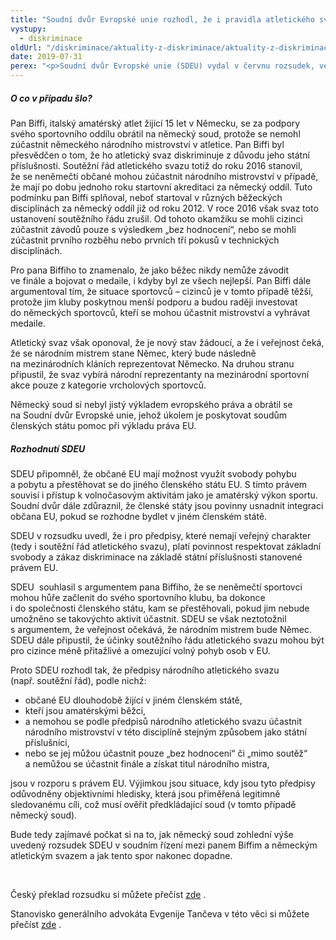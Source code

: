 ```yaml
---
title: "Soudní dvůr Evropské unie rozhodl, že i pravidla atletického svazu mohou být diskriminační."
vystupy:
  - diskriminace
oldUrl: "/diskriminace/aktuality-z-diskriminace/aktuality-z-diskriminace-2019/soudni-dvur-evropske-unie-rozhodl-ze-i-pravidla-atletickeho-svazu-mohou-byt-diskriminacni/"
date: 2019-07-31
perex: "<p>Soudní dvůr Evropské unie (SDEU) vydal v červnu rozsudek, ve kterém rozhodl, že pravidla atletického svazu, která vylučují cizí státní příslušníky z účasti na národním mistrovství, jsou diskriminační. Omezují totiž volný pohyb osob uvnitř EU a jsou tak v rozporu s čl. 18, 21 a 165 Smlouvy o fungování EU.</p>"
---
```


<!-- imported from the old website -->

<h5>O co v případu šlo?</h5> <p>Pan Biffi, italský amatérský atlet žijící 15 let v Německu, se za podpory svého sportovního oddílu obrátil na německý soud, protože se nemohl zúčastnit německého národního mistrovství v atletice. Pan Biffi byl přesvědčen o tom, že ho atletický svaz diskriminuje z důvodu jeho státní příslušnosti. Soutěžní řád atletického svazu totiž do roku 2016 stanovil, že se neněmečtí občané mohou zúčastnit národního mistrovství v případě, že mají po dobu jednoho roku startovní akreditaci za německý oddíl. Tuto podmínku pan Biffi splňoval, neboť startoval v různých běžeckých disciplínách za německý oddíl již od roku 2012. V roce 2016 však svaz toto ustanovení soutěžního řádu zrušil. Od tohoto okamžiku se mohli cizinci zúčastnit závodů pouze s výsledkem „bez hodnocení“, nebo se mohli zúčastnit prvního rozběhu nebo prvních tří pokusů v technických disciplínách. </p> <p>Pro pana Biffiho to znamenalo, že jako běžec nikdy nemůže závodit ve finále a bojovat o medaile, i kdyby byl ze všech nejlepší. Pan Biffi dále argumentoval tím, že situace sportovců – cizinců je v tomto případě těžší, protože jim kluby poskytnou menší podporu a budou raději investovat do německých sportovců, kteří se mohou účastnit mistrovství a vyhrávat medaile.</p> <p>Atletický svaz však oponoval, že je nový stav žádoucí, a že i veřejnost čeká, že se národním mistrem stane Němec, který bude následně na mezinárodních kláních reprezentovat Německo. Na druhou stranu připustil, že svaz vybírá národní reprezentanty na mezinárodní sportovní akce pouze z kategorie vrcholových sportovců.</p> <p>Německý soud si nebyl jistý výkladem evropského práva a obrátil se na Soudní dvůr Evropské unie, jehož úkolem je poskytovat soudům členských státu pomoc při výkladu práva EU.</p> <h5>Rozhodnutí SDEU</h5> <p>SDEU připomněl, že občané EU mají možnost využít svobody pohybu a pobytu a přestěhovat se do jiného členského státu EU. S tímto právem souvisí i přístup k volnočasovým aktivitám jako je amatérský výkon sportu. Soudní dvůr dále zdůraznil, že členské státy jsou povinny usnadnit integraci občana EU, pokud se rozhodne bydlet v jiném členském státě. </p> <p>SDEU v rozsudku uvedl, že i pro předpisy, které nemají veřejný charakter (tedy i soutěžní řád atletického svazu), platí povinnost respektovat základní svobody a zákaz diskriminace na základě státní příslušnosti stanovené právem EU.</p> <p>SDEU  souhlasil s argumentem pana Biffiho, že se neněmečtí sportovci mohou hůře začlenit do svého sportovního klubu, ba dokonce i do společnosti členského státu, kam se přestěhovali, pokud jim nebude umožněno se takovýchto aktivit účastnit. SDEU se však neztotožnil s argumentem, že veřejnost očekává, že národním mistrem bude Němec. SDEU dále připustil, že účinky soutěžního řádu atletického svazu mohou být pro cizince méně přitažlivé a omezující volný pohyb osob v EU.</p> <p>Proto SDEU rozhodl tak, že předpisy národního atletického svazu (např. soutěžní řád), podle nichž:</p><ul><li>občané EU dlouhodobě žijící v jiném členském státě, </li><li>kteří jsou amatérskými běžci,</li><li>a nemohou se podle předpisů národního atletického svazu účastnit národního mistrovství v této disciplíně stejným způsobem jako státní příslušníci,</li><li>nebo se jej můžou účastnit pouze „bez hodnocení“ či „mimo soutěž“ a nemůžou se účastnit finále a získat titul národního mistra,</li></ul> <p>jsou v rozporu s právem EU. Výjimkou jsou situace, kdy jsou tyto předpisy odůvodněny objektivními hledisky, která jsou přiměřená legitimně sledovanému cíli, což musí ověřit předkládající soud (v tomto případě německý soud). </p> <p>Bude tedy zajímavé počkat si na to, jak německý soud zohlední výše uvedený rozsudek SDEU v soudním řízení mezi panem Biffim a německým atletickým svazem a jak tento spor nakonec dopadne.</p><br /> <p>Český překlad rozsudku si můžete přečíst <a title="Otevření do nového okna" href="http://curia.europa.eu/juris/document/document.jsf?text=&amp;docid=214943&amp;pageIndex=0&amp;doclang=CS&amp;mode=lst&amp;dir=&amp;occ=first&amp;part=1&amp;cid=5074554" target="_blank">zde</a> .</p> <p>Stanovisko generálního advokáta Evgenije Tančeva v této věci si můžete přečíst <a title="Otevření do nového okna" href="http://curia.europa.eu/juris/document/document.jsf?text=&amp;docid=211444&amp;pageIndex=0&amp;doclang=CS&amp;mode=lst&amp;dir=&amp;occ=first&amp;part=1&amp;cid=5074554" target="_blank">zde</a> .</p> <p> </p><br />
